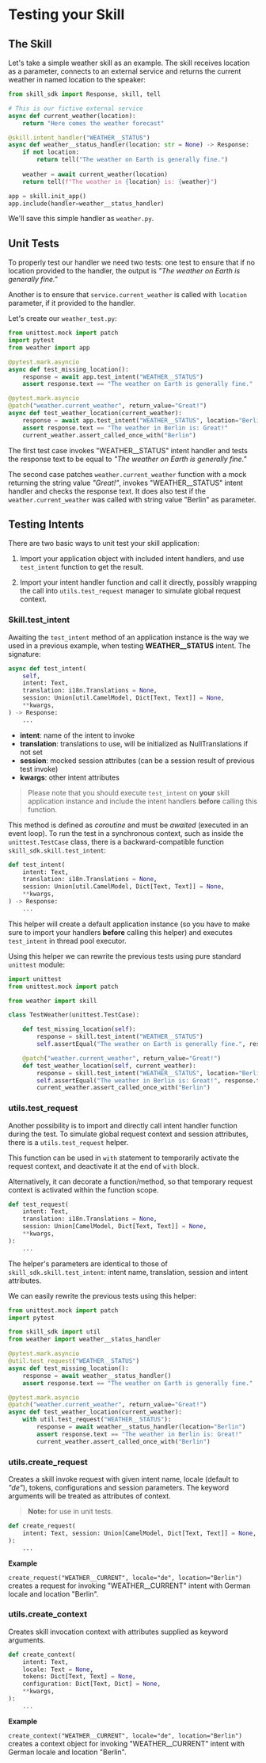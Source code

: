 # Testing your Skill

## The Skill

Let's take a simple weather skill as an example. The skill receives location as a parameter, 
connects to an external service and returns the current weather in named location to the speaker:

```python
from skill_sdk import Response, skill, tell

# This is our fictive external service
async def current_weather(location):
    return "Here comes the weather forecast" 

@skill.intent_handler("WEATHER__STATUS")
async def weather__status_handler(location: str = None) -> Response:
    if not location:
        return tell("The weather on Earth is generally fine.")
    
    weather = await current_weather(location)
    return tell(f"The weather in {location} is: {weather}")

app = skill.init_app()
app.include(handler=weather__status_handler)
```  

We'll save this simple handler as `weather.py`.
  
## Unit Tests

To properly test our handler we need two tests: one test to ensure that if no location provided to the handler, 
the output is *"The weather on Earth is generally fine."*

Another is to ensure that `service.current_weather` is called with `location` parameter, if it provided to the handler.

Let's create our `weather_test.py`:

```python
from unittest.mock import patch
import pytest
from weather import app

@pytest.mark.asyncio
async def test_missing_location():
    response = await app.test_intent("WEATHER__STATUS")
    assert response.text == "The weather on Earth is generally fine."

@pytest.mark.asyncio
@patch("weather.current_weather", return_value="Great!")
async def test_weather_location(current_weather):
    response = await app.test_intent("WEATHER__STATUS", location="Berlin")
    assert response.text == "The weather in Berlin is: Great!"
    current_weather.assert_called_once_with("Berlin")
``` 

The first test case invokes "WEATHER__STATUS" intent handler and tests the response text to be equal to 
*"The weather on Earth is generally fine."*

The second case patches `weather.current_weather` function with a mock returning the string value *"Great!"*,
invokes "WEATHER__STATUS" intent handler and checks the response text. 
It does also test if the `weather.current_weather` was called with string value "Berlin" as parameter.

## Testing Intents

There are two basic ways to unit test your skill application:

1. Import your application object with included intent handlers, and use `test_intent` function to get the result.


2. Import your intent handler function and call it directly, 
   possibly wrapping the call into `utils.test_request` manager to simulate global request context.   


### Skill.test_intent

Awaiting the `test_intent` method of an application instance is the way we used in a previous example, 
when testing **WEATHER__STATUS** intent. The signature:

```python
async def test_intent(
    self,
    intent: Text,
    translation: i18n.Translations = None,
    session: Union[util.CamelModel, Dict[Text, Text]] = None,
    **kwargs,
) -> Response:
    ...
```

- **intent**: name of the intent to invoke
- **translation**: translations to use, will be initialized as NullTranslations if not set
- **session**: mocked session attributes (can be a session result of previous test invoke)
- **kwargs**: other intent attributes

> Please note that you should execute `test_intent` on **your** skill application instance 
> and include the intent handlers **before** calling this function.


This method is defined as _coroutine_ and must be _awaited_ (executed in an event loop).
To run the test in a synchronous context, such as inside the `unittest.TestCase` class, 
there is a backward-compatible function `skill_sdk.skill.test_intent`:

```python
def test_intent(
    intent: Text,
    translation: i18n.Translations = None,
    session: Union[util.CamelModel, Dict[Text, Text]] = None,
    **kwargs,
) -> Response:
    ...
```

This helper will create a default application instance 
(so you have to make sure to import your handlers **before** calling this helper) 
and executes `test_intent` in thread pool executor. 

Using this helper we can rewrite the previous tests using pure standard `unittest` module:

```python
import unittest
from unittest.mock import patch

from weather import skill

class TestWeather(unittest.TestCase):

    def test_missing_location(self):
        response = skill.test_intent("WEATHER__STATUS")
        self.assertEqual("The weather on Earth is generally fine.", response.text)

    @patch("weather.current_weather", return_value="Great!")
    def test_weather_location(self, current_weather):
        response = skill.test_intent("WEATHER__STATUS", location="Berlin")
        self.assertEqual("The weather in Berlin is: Great!", response.text)
        current_weather.assert_called_once_with("Berlin")
``` 

### utils.test_request

Another possibility is to import and directly call intent handler function during the test.
To simulate global request context and session attributes, there is a `utils.test_request` helper.

This function can be used in `with` statement to temporarily activate the request context, 
and deactivate it at the end of `with` block.

Alternatively, it can decorate a function/method, 
so that temporary request context is activated within the function scope.  

```python
def test_request(
    intent: Text,
    translation: i18n.Translations = None,
    session: Union[CamelModel, Dict[Text, Text]] = None,
    **kwargs,
):
    ...
```

The helper's parameters are identical to those of `skill_sdk.skill.test_intent`: 
intent name, translation, session and intent attributes. 

We can easily rewrite the previous tests using this helper:

```python
from unittest.mock import patch
import pytest

from skill_sdk import util
from weather import weather__status_handler

@pytest.mark.asyncio
@util.test_request("WEATHER__STATUS")
async def test_missing_location():
    response = await weather__status_handler()
    assert response.text == "The weather on Earth is generally fine."

@pytest.mark.asyncio
@patch("weather.current_weather", return_value="Great!")
async def test_weather_location(current_weather):
    with util.test_request("WEATHER__STATUS"):
        response = await weather__status_handler(location="Berlin")
        assert response.text == "The weather in Berlin is: Great!"
        current_weather.assert_called_once_with("Berlin")
``` 

### utils.create_request

Creates a skill invoke request with given intent name, locale (default to *"de"*), tokens, 
configurations and session parameters. The keyword arguments will be treated as attributes of context.

> **Note:** for use in unit tests. 

```python
def create_request(
    intent: Text, session: Union[CamelModel, Dict[Text, Text]] = None, **kwargs
):
    ...
```

**Example** 

`create_request("WEATHER__CURRENT", locale="de", location="Berlin")` 
creates a request for invoking "WEATHER__CURRENT" intent with German locale and location "Berlin".


### utils.create_context

Creates skill invocation context with attributes supplied as keyword arguments.

```python
def create_context(
    intent: Text,
    locale: Text = None,
    tokens: Dict[Text, Text] = None,
    configuration: Dict[Text, Dict] = None,
    **kwargs,
):
    ...
```

**Example** 

`create_context("WEATHER__CURRENT", locale="de", location="Berlin")` 
creates a context object for invoking "WEATHER__CURRENT" intent with German locale and location "Berlin".
